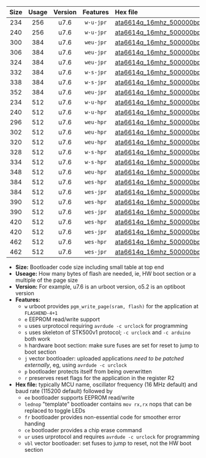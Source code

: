 |Size|Usage|Version|Features|Hex file|
|:-:|:-:|:-:|:-:|:--|
|234|256|u7.6|`w-u-jpr`|[ata6614q_16mhz_500000bps_ur_vbl.hex](https://raw.githubusercontent.com/stefanrueger/urboot/main/ata6614q_16mhz_500000bps_ur_vbl.hex)|
|240|256|u7.6|`w-u-jpr`|[ata6614q_16mhz_500000bps_lednop_ur_vbl.hex](https://raw.githubusercontent.com/stefanrueger/urboot/main/ata6614q_16mhz_500000bps_lednop_ur_vbl.hex)|
|300|384|u7.6|`weu-jpr`|[ata6614q_16mhz_500000bps_ee_ur_vbl.hex](https://raw.githubusercontent.com/stefanrueger/urboot/main/ata6614q_16mhz_500000bps_ee_ur_vbl.hex)|
|306|384|u7.6|`weu-jpr`|[ata6614q_16mhz_500000bps_ee_lednop_ur_vbl.hex](https://raw.githubusercontent.com/stefanrueger/urboot/main/ata6614q_16mhz_500000bps_ee_lednop_ur_vbl.hex)|
|324|384|u7.6|`weu-jpr`|[ata6614q_16mhz_500000bps_ee_lednop_fr_ur_vbl.hex](https://raw.githubusercontent.com/stefanrueger/urboot/main/ata6614q_16mhz_500000bps_ee_lednop_fr_ur_vbl.hex)|
|332|384|u7.6|`w-s-jpr`|[ata6614q_16mhz_500000bps_vbl.hex](https://raw.githubusercontent.com/stefanrueger/urboot/main/ata6614q_16mhz_500000bps_vbl.hex)|
|338|384|u7.6|`w-s-jpr`|[ata6614q_16mhz_500000bps_lednop_vbl.hex](https://raw.githubusercontent.com/stefanrueger/urboot/main/ata6614q_16mhz_500000bps_lednop_vbl.hex)|
|352|384|u7.6|`weu-jpr`|[ata6614q_16mhz_500000bps_ee_lednop_fr_ce_ur_vbl.hex](https://raw.githubusercontent.com/stefanrueger/urboot/main/ata6614q_16mhz_500000bps_ee_lednop_fr_ce_ur_vbl.hex)|
|234|512|u7.6|`w-u-hpr`|[ata6614q_16mhz_500000bps_ur.hex](https://raw.githubusercontent.com/stefanrueger/urboot/main/ata6614q_16mhz_500000bps_ur.hex)|
|240|512|u7.6|`w-u-hpr`|[ata6614q_16mhz_500000bps_lednop_ur.hex](https://raw.githubusercontent.com/stefanrueger/urboot/main/ata6614q_16mhz_500000bps_lednop_ur.hex)|
|296|512|u7.6|`weu-hpr`|[ata6614q_16mhz_500000bps_ee_ur.hex](https://raw.githubusercontent.com/stefanrueger/urboot/main/ata6614q_16mhz_500000bps_ee_ur.hex)|
|302|512|u7.6|`weu-hpr`|[ata6614q_16mhz_500000bps_ee_lednop_ur.hex](https://raw.githubusercontent.com/stefanrueger/urboot/main/ata6614q_16mhz_500000bps_ee_lednop_ur.hex)|
|320|512|u7.6|`weu-hpr`|[ata6614q_16mhz_500000bps_ee_lednop_fr_ur.hex](https://raw.githubusercontent.com/stefanrueger/urboot/main/ata6614q_16mhz_500000bps_ee_lednop_fr_ur.hex)|
|328|512|u7.6|`w-s-hpr`|[ata6614q_16mhz_500000bps.hex](https://raw.githubusercontent.com/stefanrueger/urboot/main/ata6614q_16mhz_500000bps.hex)|
|334|512|u7.6|`w-s-hpr`|[ata6614q_16mhz_500000bps_lednop.hex](https://raw.githubusercontent.com/stefanrueger/urboot/main/ata6614q_16mhz_500000bps_lednop.hex)|
|348|512|u7.6|`weu-hpr`|[ata6614q_16mhz_500000bps_ee_lednop_fr_ce_ur.hex](https://raw.githubusercontent.com/stefanrueger/urboot/main/ata6614q_16mhz_500000bps_ee_lednop_fr_ce_ur.hex)|
|384|512|u7.6|`wes-hpr`|[ata6614q_16mhz_500000bps_ee.hex](https://raw.githubusercontent.com/stefanrueger/urboot/main/ata6614q_16mhz_500000bps_ee.hex)|
|384|512|u7.6|`wes-jpr`|[ata6614q_16mhz_500000bps_ee_vbl.hex](https://raw.githubusercontent.com/stefanrueger/urboot/main/ata6614q_16mhz_500000bps_ee_vbl.hex)|
|390|512|u7.6|`wes-hpr`|[ata6614q_16mhz_500000bps_ee_lednop.hex](https://raw.githubusercontent.com/stefanrueger/urboot/main/ata6614q_16mhz_500000bps_ee_lednop.hex)|
|390|512|u7.6|`wes-jpr`|[ata6614q_16mhz_500000bps_ee_lednop_vbl.hex](https://raw.githubusercontent.com/stefanrueger/urboot/main/ata6614q_16mhz_500000bps_ee_lednop_vbl.hex)|
|420|512|u7.6|`wes-hpr`|[ata6614q_16mhz_500000bps_ee_lednop_fr.hex](https://raw.githubusercontent.com/stefanrueger/urboot/main/ata6614q_16mhz_500000bps_ee_lednop_fr.hex)|
|420|512|u7.6|`wes-jpr`|[ata6614q_16mhz_500000bps_ee_lednop_fr_vbl.hex](https://raw.githubusercontent.com/stefanrueger/urboot/main/ata6614q_16mhz_500000bps_ee_lednop_fr_vbl.hex)|
|462|512|u7.6|`wes-hpr`|[ata6614q_16mhz_500000bps_ee_lednop_fr_ce.hex](https://raw.githubusercontent.com/stefanrueger/urboot/main/ata6614q_16mhz_500000bps_ee_lednop_fr_ce.hex)|
|462|512|u7.6|`wes-jpr`|[ata6614q_16mhz_500000bps_ee_lednop_fr_ce_vbl.hex](https://raw.githubusercontent.com/stefanrueger/urboot/main/ata6614q_16mhz_500000bps_ee_lednop_fr_ce_vbl.hex)|

- **Size:** Bootloader code size including small table at top end
- **Useage:** How many bytes of flash are needed, ie, HW boot section or a multiple of the page size
- **Version:** For example, u7.6 is an urboot version, o5.2 is an optiboot version
- **Features:**
  + `w` urboot provides `pgm_write_page(sram, flash)` for the application at `FLASHEND-4+1`
  + `e` EEPROM read/write support
  + `u` uses urprotocol requiring `avrdude -c urclock` for programming
  + `s` uses skeleton of STK500v1 protocol; `-c urclock` and `-c arduino` both work
  + `h` hardware boot section: make sure fuses are set for reset to jump to boot section
  + `j` vector bootloader: uploaded applications *need to be patched externally*, eg, using `avrdude -c urclock`
  + `p` bootloader protects itself from being overwritten
  + `r` preserves reset flags for the application in the register R2
- **Hex file:** typically MCU name, oscillator frequency (16 MHz default) and baud rate (115200 default) followed by
  + `ee` bootloader supports EEPROM read/write
  + `lednop` "template" bootloader contains `mov rx,rx` nops that can be replaced to toggle LEDs
  + `fr` bootloader provides non-essential code for smoother error handing
  + `ce` bootloader provides a chip erase command
  + `ur` uses urprotocol and requires `avrdude -c urclock` for programming
  + `vbl` vector bootloader: set fuses to jump to reset, not the HW boot section
